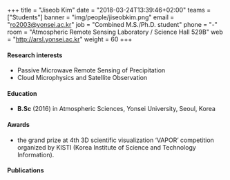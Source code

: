 ﻿+++
title = "Jiseob Kim"
date = "2018-03-24T13:39:46+02:00"
teams = ["Students"]
banner = "img/people/jiseobkim.png"
email = "ro2003@yonsei.ac.kr"
job = "Combined M.S./Ph.D. student"
phone = "-"
room = "Atmospheric Remote Sensing Laboratory / Science Hall 529B"
web = "http://arsl.yonsei.ac.kr"
weight = 60
+++

#### Research interests
+ Passive Microwave Remote Sensing of Precipitation
+ Cloud Microphysics and Satellite Observation

#### Education
 + **B.Sc** (2016) in Atmospheric Sciences, Yonsei University, Seoul, Korea

#### Awards
 + the grand prize at 4th 3D scientific visualization ‘VAPOR’ competition organized by KISTI (Korea Institute of Science and Technology Information).


#### Publications
